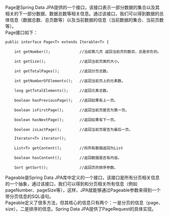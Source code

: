 Page是Spring Data JPA提供的一个接口，该接口表示一部分数据的集合以及其相关的下一部分数据、数据总数等相关信息。通过该接口，我们可以得到数据的总体信息（数据总数、总页数等）以及当前数据的信息（当前数据的集合、当前页数等）。  
Page接口如下：
```
public interface Page<T> extends Iterable<T> {  
  
    int getNumber();             //当前第几页 返回当前页的数目，总是非负的。  
  
    int getSize();               //返回当前页面的大小。  
  
    int getTotalPages();         //返回分页总数。  
  
    int getNumberOfElements();   //返回当前页上的元素数。  
  
    long getTotalElements();     //返回元素总数。  
  
    boolean hasPreviousPage();   //返回如果有上一页。  
  
    boolean isFirstPage();       //返回当前页是否为第一页。  
  
    boolean hasNextPage();       //返回如果有下一页。  
  
    boolean isLastPage();        //返回当前页是否为最后一页。  
  
    Iterator<T> iterator();  
  
    List<T> getContent();        //将所有数据返回为List  
  
    boolean hasContent();        //返回数据是否有内容。  
  
    Sort getSort();              //返回页的排序参数。  
```
Pageable是Spring Data JPA库中定义的一个接口，该接口是所有分页相关信息的一个抽象，通过该接口，我们可以得到和分页相关所有信息（例如pageNumber、pageSize等），这样，JPA就能够通过Pageable参数来得到一个带分页信息的SQL语句。  
Pageable定义了很多方法，但其核心的信息只有两个：一是分页的信息（page、size），二是排序的信息。Spring Data JPA提供了PageRequest的具体实现。